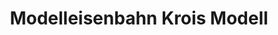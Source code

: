 ---
title: "Modelleisenbahn Krois Modell"
url: /schwechat/modelleisenbahn-krois-modell/
shop: Spielzeug
---